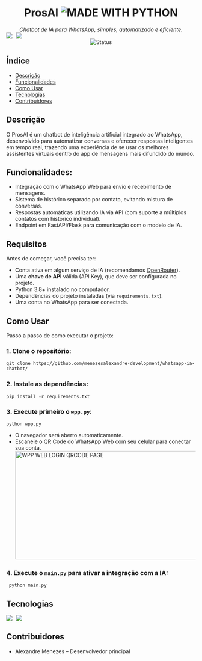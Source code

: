 <div align=center>
  <h1>ProsAI <img src="http://ForTheBadge.com/images/badges/made-with-python.svg" alt="MADE WITH PYTHON"/></h1>
  <em>Chatbot de IA para WhatsApp, simples, automatizado e eficiente.</em>
</div>

<div align="center">
  <div style="display: flex; gap: 10px;" align="center">
    <img src="https://img.shields.io/badge/Python-3776AB?style=for-the-badge&logo=python&logoColor=white"/>
    <img src="https://img.shields.io/badge/Flask-000000?style=for-the-badge&logo=flask&logoColor=white"/>
  </div>

  <img src="https://img.shields.io/badge/status-concluído-brightgreen" alt="Status"/>
</div>

## Índice
- [Descrição](#descrição)
- [Funcionalidades](#funcionalidades)
- [Como Usar](#como-usar)
- [Tecnologias](#tecnologias)
- [Contribuidores](#contribuidores)

## Descrição
O ProsAI é um chatbot de inteligência artificial integrado ao WhatsApp, desenvolvido para automatizar conversas e oferecer respostas inteligentes em tempo real, trazendo uma experiência de se usar os melhores assistentes virtuais dentro do app de mensagens mais difundido do mundo.

## Funcionalidades:
- Integração com o WhatsApp Web para envio e recebimento de mensagens.
- Sistema de histórico separado por contato, evitando mistura de conversas.
- Respostas automáticas utilizando IA via API (com suporte a múltiplos contatos com histórico individual).
- Endpoint em FastAPI/Flask para comunicação com o modelo de IA.

## Requisitos
Antes de começar, você precisa ter:
- Conta ativa em algum serviço de IA (recomendamos [OpenRouter](https://openrouter.ai/)).
- Uma **chave de API** válida (API Key), que deve ser configurada no projeto.
- Python 3.8+ instalado no computador.
- Dependências do projeto instaladas (via `requirements.txt`).
- Uma conta no WhatsApp para ser conectada.  

## Como Usar
Passo a passo de como executar o projeto:

### 1. Clone o repositório:
    git clone https://github.com/menezesalexandre-development/whatsapp-ia-chatbot/

### 2. Instale as dependências:
    pip install -r requirements.txt

### 3. Execute primeiro o `wpp.py`:
    python wpp.py 
  - O navegador será aberto automaticamente.
  - Escaneie o QR Code do WhatsApp Web com seu celular para conectar sua conta.
    <img src="https://github.com/user-attachments/assets/4e1f8bfc-7a95-4a8b-9e58-64c0b9454145" alt="WPP WEB LOGIN QRCODE PAGE" width=512 height=288/>

### 4. Execute o `main.py` para ativar a integração com a IA:
     python main.py

## Tecnologias
<div style="display: flex; gap: 10px;">
  <img src="https://img.shields.io/badge/Python-3776AB?style=for-the-badge&logo=python&logoColor=white"/>
  <img src="https://img.shields.io/badge/Flask-000000?style=for-the-badge&logo=flask&logoColor=white"/>
</div>

## Contribuidores
- Alexandre Menezes – Desenvolvedor principal
